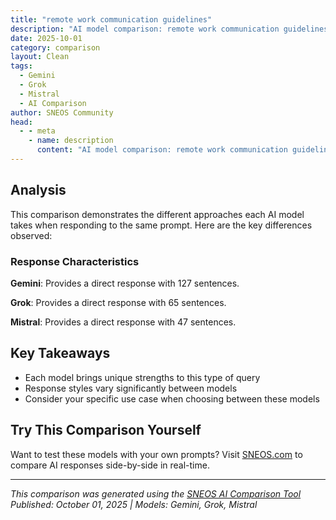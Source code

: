 ```yaml
---
title: "remote work communication guidelines"
description: "AI model comparison: remote work communication guidelines..."
date: 2025-10-01
category: comparison
layout: Clean
tags:
  - Gemini
  - Grok
  - Mistral
  - AI Comparison
author: SNEOS Community
head:
  - - meta
    - name: description
      content: "AI model comparison: remote work communication guidelines..."
---
```


<ChatComparison
  title="remote work communication guidelines"
  prompt="remote work communication guidelines"
  :responses='{
    "Gemini": "Okay, let\u0027s craft some comprehensive remote work communication guidelines.  Here\u0027s a breakdown, designed to be adaptable to different company cultures and team needs:\n\n**I. Core Principles (The \u0022Why\u0022)**\n\n*   **Transparency:**  Open communication is crucial.  Share information proactively, especially regarding project status, deadlines, and potential roadblocks.\n*   **Inclusivity:**  Ensure everyone feels heard and valued, regardless of their location or communication style.  Actively solicit input from all team members.\n*   **Purposefulness:**  Be mindful of others\u0027 time.  Every communication should have a clear objective.\n*   **Responsiveness:**  Establish expectations for response times and adhere to them.  Acknowledge receipt of messages promptly, even if a full response isn\u0027t immediately possible.\n*   **Respect:**  Maintain a professional and respectful tone in all communications, regardless of the medium. Be mindful of cultural differences and communication preferences.\n*   **Documentation:** Keep record of communications to provide context for decisions and keep everyone on the same page.\n\n**II. Communication Channels (The \u0022Where\u0022)**\n\n*   **Define Channel Usage:**  Clearly outline which channel is appropriate for different types of communication.  This prevents information overload and ensures messages reach the right people.\n    *   **Email:**\n        *   Formal announcements, policy changes.\n        *   External communication.\n        *   Detailed updates that don\u0027t require immediate action.\n        *   Documentation and record-keeping.\n    *   **Instant Messaging (Slack, Microsoft Teams, etc.):**\n        *   Quick questions and answers.\n        *   Informal team communication.\n        *   Urgent matters requiring immediate attention.\n        *   Real-time collaboration.\n    *   **Video Conferencing (Zoom, Google Meet, etc.):**\n        *   Team meetings.\n        *   One-on-one discussions.\n        *   Presentations and training.\n        *   Building relationships and team cohesion.\n    *   **Project Management Tools (Asana, Jira, Trello, etc.):**\n        *   Task assignments and tracking.\n        *   Project updates and deadlines.\n        *   Collaboration on specific tasks.\n        *   Documentation of project-related discussions.\n    *   **Phone Calls:**\n        *   Urgent matters requiring immediate discussion.\n        *   Sensitive conversations that are better handled verbally.\n        *   When visual cues are not necessary.\n    *   **Company Intranet/Wiki:**\n        *   Company-wide announcements, policies, and resources.\n        *   Knowledge base and documentation.\n        *   Onboarding materials.\n*   **Channel Etiquette:**\n    *   **IM/Chat:**\n        *   Use threads to keep conversations organized.\n        *   Use status updates (e.g., \u0022away,\u0022 \u0022in a meeting\u0022) to indicate availability.\n        *   Avoid excessive use of GIFs and emojis in formal communication.\n        *   Be mindful of time zones when sending messages.\n    *   **Email:**\n        *   Use clear and concise subject lines.\n        *   Proofread carefully before sending.\n        *   Use \u0022Reply All\u0022 judiciously.\n        *   Include a signature with contact information.\n    *   **Video Conferencing:**\n        *   Test your audio and video before the meeting.\n        *   Mute yourself when not speaking.\n        *   Be mindful of your background.\n        *   Dress appropriately.\n        *   Use the raise hand feature to speak.\n*   **Escalation Paths:**  Define how to escalate urgent issues that are not being addressed through normal channels.\n*   **Training:**  Provide training on how to use the chosen communication tools effectively.\n\n**III. Communication Style (The \u0022How\u0022)**\n\n*   **Clarity and Conciseness:**  Use clear, simple language. Avoid jargon and technical terms that may not be understood by everyone.\n*   **Active Listening:**  Pay attention to what others are saying, both verbally and nonverbally. Ask clarifying questions to ensure understanding.\n*   **Empathy:**  Consider the other person\u0027s perspective and emotions.\n*   **Constructive Feedback:**  Provide feedback that is specific, actionable, and focused on improvement.  Focus on behavior, not personality.\n*   **Positive Language:** Frame communication positively, even when delivering difficult news.\n*   **Written Communication:**\n    *   Use proper grammar and punctuation.\n    *   Proofread carefully.\n    *   Use formatting (e.g., bullet points, headings) to improve readability.\n    *   Consider your audience and adjust your tone accordingly.\n*   **Verbal Communication:**\n    *   Speak clearly and concisely.\n    *   Maintain a professional tone.\n    *   Be aware of your body language.\n    *   Listen actively.\n*   **Time Zones:** Be mindful of time zone differences when scheduling meetings and sending messages.  Use tools to help coordinate schedules.\n\n**IV. Meeting Guidelines**\n\n*   **Purpose and Agenda:** Every meeting should have a clear purpose and a well-defined agenda.  Share the agenda in advance.\n*   **Preparation:**  Participants should come prepared to discuss the agenda items.\n*   **Time Management:**  Start and end meetings on time.  Stick to the agenda.\n*   **Active Participation:**  Encourage all participants to contribute.\n*   **Action Items:**  Clearly assign action items with deadlines.\n*   **Meeting Minutes:**  Record meeting minutes and distribute them to participants.\n*   **Video Conferencing Best Practices (see above under Channels)**\n*   **Meeting Cadence:** Determine appropriate meeting frequency. Avoid unnecessary meetings\n\n**V. Availability and Response Times**\n\n*   **Working Hours:** Clearly define working hours and expectations for availability.\n*   **Response Time Expectations:**  Set expectations for response times to emails, instant messages, and phone calls.  (e.g., \u0022Respond to emails within 24 hours,\u0022 \u0022Respond to urgent messages within 1 hour.\u0022)\n*   **Out-of-Office Notifications:**  Use out-of-office notifications to indicate when you are unavailable.\n*   **Vacation/Time Off:**  Communicate vacation plans in advance and designate a backup person to handle urgent matters.\n*   **\u0022Do Not Disturb\u0022 Settings:**  Use \u0022Do Not Disturb\u0022 settings when you need to focus on work. Communicate to your team when you will be using this feature and for how long.\n\n**VI. Building Relationships and Team Cohesion**\n\n*   **Virtual Social Events:**  Organize virtual social events to build relationships and team cohesion.\n*   **Informal Communication:**  Encourage informal communication through channels like Slack or Teams.\n*   **One-on-One Meetings:**  Schedule regular one-on-one meetings with team members to discuss their progress, challenges, and career goals.\n*   **Recognition and Appreciation:**  Recognize and appreciate team members\u0027 contributions.\n*   **Team Building Activities:** Organize virtual team-building activities to foster collaboration and camaraderie.\n\n**VII. Security and Confidentiality**\n\n*   **Data Security:**  Follow company policies regarding data security and confidentiality.\n*   **Secure Communication:**  Use secure communication channels when discussing sensitive information.\n*   **Password Protection:**  Use strong passwords and protect your devices from unauthorized access.\n*   **Reporting Security Breaches:**  Report any suspected security breaches immediately.\n\n**VIII. Review and Updates**\n\n*   **Regular Review:**  Review these guidelines regularly to ensure they are still relevant and effective.\n*   **Feedback:**  Solicit feedback from team members on how to improve communication.\n*   **Updates:**  Update the guidelines as needed to reflect changes in technology or company policies.\n\n**IX. Examples and Templates**\n\n*   Provide examples of effective communication for different scenarios (e.g., email templates, meeting agendas).\n\n**Key Considerations for Implementation:**\n\n*   **Company Culture:** Tailor the guidelines to your company\u0027s specific culture and values.\n*   **Team Needs:** Consider the specific needs of different teams and departments.\n*   **Technology:**  Choose communication tools that are appropriate for your company\u0027s needs and provide adequate training.\n*   **Communication Plan:**  Develop a communication plan that outlines how these guidelines will be communicated and enforced.\n*   **Leadership Support:**  Ensure that leadership supports and promotes these guidelines.\n*   **Training:** Provide training on the guidelines and communication tools.\n*   **Feedback and Iteration:** Encourage feedback and be willing to iterate on the guidelines as needed.\n\nBy implementing these guidelines, you can create a more effective, collaborative, and inclusive remote work environment. Good luck!\n",
    "Grok": "Remote work communication guidelines are essential for ensuring clarity, productivity, and collaboration among distributed teams. These guidelines help set expectations, minimize misunderstandings, and foster a positive work environment. Below are key communication guidelines tailored for remote work settings:\n\n### 1. **Establish Clear Communication Channels**\n   - **Choose the right tools**: Use specific platforms for different purposes (e.g., Slack for quick chats, email for formal communication, Zoom for meetings, and project management tools like Asana or Trello for task tracking).\n   - **Define primary channels**: Clearly designate which tool to use for specific types of communication (e.g., urgent matters via instant messaging, detailed updates via email).\n   - **Centralize information**: Store shared documents, policies, and updates in a centralized location (e.g., Google Drive, Notion) to avoid confusion.\n\n### 2. **Set Expectations for Availability**\n   - **Define working hours**: Specify time zones and core working hours when team members are expected to be available.\n   - **Communicate availability**: Encourage team members to update their status on messaging platforms (e.g., \u201CAway,\u201D \u201CIn a Meeting\u201D) and use calendar tools to block off unavailable times.\n   - **Response time policies**: Set clear expectations for response times to emails, messages, or requests (e.g., respond to non-urgent emails within 24 hours).\n\n### 3. **Encourage Regular Check-Ins**\n   - **Daily or weekly updates**: Schedule stand-up meetings or check-ins to discuss progress, roadblocks, and priorities.\n   - **One-on-one meetings**: Managers should hold regular one-on-one sessions with team members to build rapport and address individual concerns.\n   - **Team meetings**: Hold recurring team meetings to align on goals, share updates, and foster team cohesion.\n\n### 4. **Promote Clarity and Transparency**\n   - **Be concise and specific**: Avoid vague messages; provide context and clear action items in communications.\n   - **Confirm understanding**: Summarize key points or decisions at the end of discussions to ensure everyone is on the same page.\n   - **Document decisions**: Record meeting notes, action items, and deadlines in shared spaces for transparency and accountability.\n\n### 5. **Leverage Asynchronous Communication**\n   - **Respect time zones**: Use asynchronous methods (e.g., recorded video updates, detailed emails) to accommodate team members in different time zones.\n   - **Minimize unnecessary meetings**: Opt for written updates or quick messages when a meeting isn\u2019t required.\n   - **Provide detailed updates**: When working asynchronously, ensure messages or reports include all necessary information to avoid back-and-forth.\n\n### 6. **Foster a Respectful and Inclusive Environment**\n   - **Be mindful of tone**: Written communication can be misinterpreted, so use a friendly and professional tone, and include emojis or clarifying phrases when appropriate.\n   - **Acknowledge contributions**: Recognize and appreciate team members\u2019 efforts publicly to build morale.\n   - **Encourage input**: Create a safe space for team members to share ideas, feedback, or concerns without fear of judgment.\n\n### 7. **Use Video and Voice for Connection**\n   - **Turn on cameras when possible**: During meetings, encourage video to build rapport and improve engagement (if bandwidth allows).\n   - **Schedule casual interactions**: Organize virtual coffee chats or team-building activities to strengthen relationships.\n   - **Be mindful of meeting fatigue**: Keep video calls concise and purposeful to avoid burnout.\n\n### 8. **Handle Conflicts and Feedback Thoughtfully**\n   - **Address issues promptly**: Don\u2019t let misunderstandings fester; address conflicts or concerns directly and respectfully.\n   - **Use private channels**: Discuss sensitive topics or constructive feedback in one-on-one conversations rather than public forums.\n   - **Focus on solutions**: Approach conflicts with a problem-solving mindset, focusing on outcomes rather than blame.\n\n### 9. **Respect Work-Life Balance**\n   - **Avoid after-hours communication**: Refrain from sending messages or scheduling meetings outside of agreed-upon working hours unless urgent.\n   - **Encourage boundaries**: Respect team members\u2019 need for personal time and discourage overworking.\n   - **Be flexible**: Understand that remote workers may have unique personal responsibilities and adapt communication accordingly.\n\n### 10. **Provide Training and Resources**\n   - **Train on tools**: Ensure all team members are familiar with communication tools and protocols through onboarding or regular training sessions.\n   - **Share best practices**: Distribute a written guide (like an internal wiki) outlining communication expectations and tips for effective remote collaboration.\n   - **Solicit feedback**: Regularly ask for input on communication processes and tools to identify areas for improvement.\n\n### Sample Remote Work Communication Policy Summary\n- **Messaging (e.g., Slack)**: For quick questions, informal chats, and urgent matters (response expected within 1-2 hours during working hours).\n- **Email**: For formal communication, project updates, and non-urgent matters (response expected within 24 hours).\n- **Video Calls (e.g., Zoom)**: For team meetings, brainstorming sessions, and one-on-ones (schedule in advance and share agendas).\n- **Status Updates**: Use shared tools like Trello or weekly check-ins to track progress.\n- **Core Hours**: Team members are expected to be available between [specific hours] in their time zone for collaboration.\n\nBy implementing and consistently following these guidelines, remote teams can maintain effective communication, build trust, and ensure smooth collaboration despite physical distances. Adjust these guidelines based on your organization\u2019s culture, tools, and specific needs.",
    "Mistral": "Effective communication is crucial for successful remote work. Here are some guidelines to help you establish and maintain productive communication while working remotely:\n\n### 1. **Establish Clear Communication Channels**\n   - **Email:** Use for formal, detailed, or non-urgent communication.\n   - **Instant Messaging:** Tools like Slack, Microsoft Teams, or Google Chat for quick, informal, or urgent messages.\n   - **Video Conferencing:** Zoom, Google Meet, or Microsoft Teams for meetings and face-to-face interactions.\n   - **Project Management Tools:** Trello, Asana, or Jira for task management and updates.\n\n### 2. **Set Expectations**\n   - **Availability:** Clearly define your working hours and ensure your team knows when you are available.\n   - **Response Times:** Establish guidelines for response times (e.g., within 24 hours for emails, within 1 hour for instant messages).\n   - **Meeting Protocols:** Agree on meeting etiquette, such as muting microphones when not speaking, using video, and setting agendas.\n\n### 3. **Regular Check-ins**\n   - **Daily Stand-ups:** Short, daily meetings to discuss progress, obstacles, and plans.\n   - **Weekly Meetings:** Longer, more detailed meetings to review progress, plan for the upcoming week, and address any issues.\n   - **One-on-One Meetings:** Regular check-ins with managers or team leads to discuss individual progress, challenges, and goals.\n\n### 4. **Documentation and Transparency**\n   - **Meeting Notes:** Document key points, decisions, and action items from meetings and share them with the team.\n   - **Project Updates:** Regularly update project management tools with progress and any changes.\n   - **Shared Documents:** Use collaborative tools like Google Docs or Microsoft OneDrive for shared documents and real-time editing.\n\n### 5. **Effective Written Communication**\n   - **Clarity:** Be clear and concise in your messages. Avoid jargon and ambiguity.\n   - **Context:** Provide enough context so that the recipient understands the purpose and urgency of your message.\n   - **Tone:** Maintain a professional and respectful tone. Use emojis and exclamation points sparingly to avoid misunderstandings.\n\n### 6. **Use of Tools and Technology**\n   - **Integration:** Ensure all communication tools are integrated and accessible to all team members.\n   - **Training:** Provide training and resources for team members to effectively use the tools.\n   - **Security:** Follow best practices for data security and privacy when using communication tools.\n\n### 7. **Building Relationships**\n   - **Virtual Social Events:** Organize virtual coffee breaks, team-building activities, or social events to foster a sense of community.\n   - **Casual Channels:** Create channels for non-work-related conversations to build rapport and camaraderie.\n   - **Feedback:** Encourage open and constructive feedback to improve communication and collaboration.\n\n### 8. **Handling Conflicts**\n   - **Open Dialogue:** Address conflicts openly and respectfully. Use video calls for more nuanced discussions.\n   - **Mediation:** Involve a neutral third party if necessary to resolve conflicts.\n   - **Documentation:** Keep a record of discussions and agreements to avoid future misunderstandings.\n\n### 9. **Work-Life Balance**\n   - **Boundaries:** Respect each other\u0027s personal time and avoid sending messages outside of working hours unless urgent.\n   - **Breaks:** Encourage regular breaks and ensure team members are not overworking.\n   - **Support:** Provide resources and support for mental health and well-being.\n\n### 10. **Continuous Improvement**\n   - **Feedback Loops:** Regularly collect feedback on communication practices and make improvements as needed.\n   - **Adaptability:** Be open to adopting new tools and methods as the team\u0027s needs evolve.\n\nBy following these guidelines, you can create a productive and collaborative remote work environment that fosters effective communication and teamwork."
  }'
  published-date="16:17"
/>

## Analysis

This comparison demonstrates the different approaches each AI model takes when responding to the same prompt. Here are the key differences observed:

### Response Characteristics

**Gemini**: Provides a direct response with 127 sentences. 

**Grok**: Provides a direct response with 65 sentences. 

**Mistral**: Provides a direct response with 47 sentences. 

## Key Takeaways

- Each model brings unique strengths to this type of query
- Response styles vary significantly between models
- Consider your specific use case when choosing between these models

## Try This Comparison Yourself

Want to test these models with your own prompts? Visit [SNEOS.com](https://sneos.com) to compare AI responses side-by-side in real-time.

---

*This comparison was generated using the [SNEOS AI Comparison Tool](https://sneos.com)*
*Published: October 01, 2025 | Models: Gemini, Grok, Mistral*
